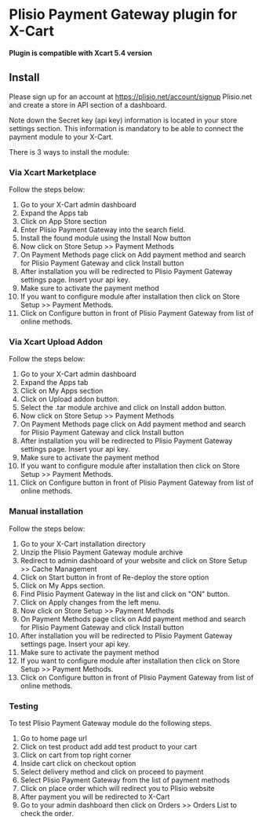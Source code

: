 # Plisio Payment Gateway plugin for X-Cart

**Plugin is compatible with Xcart 5.4 version**

## Install

Please sign up for an account at <https://plisio.net/account/signup> Plisio.net and create a store in API section of a dashboard.

Note down the Secret key (api key) information is located in your store settings section. This information is mandatory to be able to connect the payment module to your X-Cart.

There is 3 ways to install the module:

### Via Xcart Marketplace

Follow the steps below:

1) Go to your X-Cart admin dashboard
2) Expand the Apps tab
3) Click on App Store section
4) Enter Plisio Payment Gateway into the search field.
5) Install the found module using the Install Now button
6) Now click on Store Setup >> Payment Methods
7) On Payment Methods page click on Add payment method and search for Plisio Payment Gateway and click Install button
8) After installation you will be redirected to Plisio Payment Gateway settings page. Insert your api key.
9) Make sure to activate the payment method
10) If you want to configure module after installation then click on Store Setup >> Payment Methods.
11) Click on Configure button in front of Plisio Payment Gateway from list of online methods.

### Via Xcart Upload Addon

Follow the steps below:

1) Go to your X-Cart admin dashboard
2) Expand the Apps tab
3) Click on My Apps section
4) Click on Upload addon button.
5) Select the .tar module archive and click on Install addon button.
6) Now click on Store Setup >> Payment Methods
7) On Payment Methods page click on Add payment method and search for Plisio Payment Gateway and click Install button
8) After installation you will be redirected to Plisio Payment Gateway settings page. Insert your api key.
9) Make sure to activate the payment method
10) If you want to configure module after installation then click on Store Setup >> Payment Methods.
11) Click on Configure button in front of Plisio Payment Gateway from list of online methods.

### Manual installation

Follow the steps below:

1) Go to your X-Cart installation directory
2) Unzip the Plisio Payment Gateway module archive
3) Redirect to admin dashboard of your website and click on Store Setup >> Cache Management  
4) Click on Start button in front of Re-deploy the store option
5) Click on My Apps section.
6) Find Plisio Payment Gateway in the list and click on "ON"  button.
7) Click on Apply changes from the left  menu.
8) Now click on Store Setup >> Payment Methods
9) On Payment Methods page click on Add payment method and search for Plisio Payment Gateway and click Install button
10) After installation you will be redirected to Plisio Payment Gateway settings page. Insert your api key.
11) Make sure to activate the payment method
12) If you want to configure module after installation then click on Store Setup >> Payment Methods.
13) Click on Configure button in front of Plisio Payment Gateway from list of online methods.


### Testing

To test Plisio Payment Gateway module do the following steps.
1) Go to home page url
2) Click on test product add add test product to your cart
3) Click on cart  from top right corner 
4) Inside cart click on checkout option 
5) Select delivery method and click on proceed to payment 
6) Select Plisio Payment Gateway from the list of payment methods 
7) Click on place order which will redirect you to Plisio website
8) After payment you will be redirected to X-Cart
9) Go to your admin dashboard then click on Orders >> Orders List to check the order.